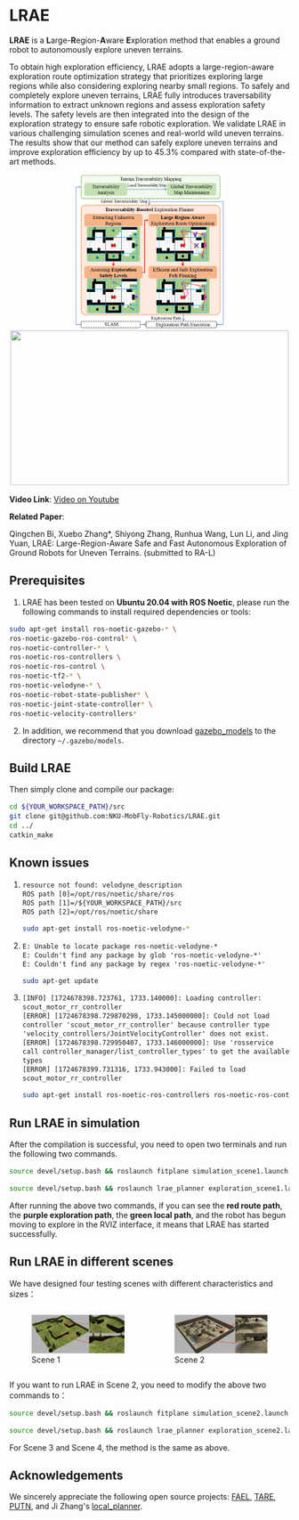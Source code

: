 # LRAE

**LRAE** is a **L**arge-**R**egion-**A**ware **E**xploration method that enables a ground robot to autonomously explore uneven terrains.

To obtain high exploration efficiency, LRAE adopts a large-region-aware exploration route optimization strategy that prioritizes exploring large regions while also considering exploring nearby small regions. To safely and completely explore uneven terrains, LRAE fully introduces traversability information to extract unknown regions and assess exploration safety levels. The safety levels are then integrated into the design of the exploration strategy to ensure safe robotic exploration. We validate LRAE in various challenging simulation scenes and real-world wild uneven terrains. The results show that our method can safely explore uneven terrains and improve exploration efficiency by up to 45.3% compared with state-of-the-art methods.

<p align="center">
 <img src="image/f.png" width = "270" height = "278" />
 <img src="image/r.png" width = "500" height = "278" />
</p>


**Video Link**: [Video on Youtube](https://youtu.be/xePDPZluLes)

**Related Paper**:

Qingchen Bi, Xuebo Zhang*, Shiyong Zhang, Runhua Wang, Lun Li, and Jing Yuan, LRAE: Large-Region-Aware Safe and Fast Autonomous Exploration of Ground Robots for Uneven Terrains. (submitted to RA-L)

## Prerequisites

1. LRAE has been tested on __Ubuntu 20.04 with ROS Noetic__, please run the following commands to install required dependencies or tools:
```bash
sudo apt-get install ros-noetic-gazebo-* \
ros-noetic-gazebo-ros-control* \
ros-noetic-controller-* \
ros-noetic-ros-controllers \
ros-noetic-ros-control \
ros-noetic-tf2-* \
ros-noetic-velodyne-* \
ros-noetic-robot-state-publisher* \
ros-noetic-joint-state-controller* \
ros-noetic-velocity-controllers* 
```

2. In addition, we recommend that you download [gazebo_models](https://github.com/osrf/gazebo_models) to the directory `~/.gazebo/models`.

## Build LRAE
Then simply clone and compile our package:
```bash
cd ${YOUR_WORKSPACE_PATH}/src
git clone git@github.com:NKU-MobFly-Robotics/LRAE.git
cd ../ 
catkin_make
```

## Known issues

1. ```
   resource not found: velodyne_description
   ROS path [0]=/opt/ros/noetic/share/ros
   ROS path [1]=/${YOUR_WORKSPACE_PATH}/src
   ROS path [2]=/opt/ros/noetic/share
   ```

   ```bash
   sudo apt-get install ros-noetic-velodyne-*
   ```

2. ```
   E: Unable to locate package ros-noetic-velodyne-*
   E: Couldn't find any package by glob 'ros-noetic-velodyne-*'
   E: Couldn't find any package by regex 'ros-noetic-velodyne-*'
   ```

   ```bash
   sudo apt-get update
   ```
   
4. ```
   [INFO] [1724678398.723761, 1733.140000]: Loading controller: scout_motor_rr_controller
   [ERROR] [1724678398.729870298, 1733.145000000]: Could not load controller 'scout_motor_rr_controller' because controller type 'velocity_controllers/JointVelocityController' does not exist.
   [ERROR] [1724678398.729950407, 1733.146000000]: Use 'rosservice call controller_manager/list_controller_types' to get the available types
   [ERROR] [1724678399.731316, 1733.943000]: Failed to load scout_motor_rr_controller
   ```

   ```bash
   sudo apt-get install ros-noetic-ros-controllers ros-noetic-ros-control
   ```

## Run LRAE in simulation

After the compilation is successful, you need to open two terminals and run the following two commands.

``` bash
source devel/setup.bash && roslaunch fitplane simulation_scene1.launch
```

``` bash
source devel/setup.bash && roslaunch lrae_planner exploration_scene1.launch
```

After running the above two commands, if you can see the **red route path**, the **purple exploration path**, the **green local path**, and the robot has begun moving to explore in the RVIZ interface, it means that LRAE has started successfully.

## Run LRAE in different scenes

We have designed four testing scenes with different characteristics and sizes：

<div style="display: flex; justify-content: center; gap: 10px;">
	<figure>
  		<img src="image/s1.png" style="zoom:32%;" />
   		<figcaption>Scene 1</figcaption>
    </figure>
    <figure>
  		<img src="image/s2.png" style="zoom:32%;" />
   		<figcaption>Scene 2</figcaption>
    </figure>
</div>

If you want to run LRAE in Scene 2, you need to modify the above two commands to：

```bash
source devel/setup.bash && roslaunch fitplane simulation_scene2.launch
```

```bash
source devel/setup.bash && roslaunch lrae_planner exploration_scene2.launch
```

For Scene 3 and Scene 4, the method is the same as above.
## Acknowledgements

We sincerely appreciate the following open source projects: [FAEL](https://github.com/SYSU-RoboticsLab/FAEL), [TARE](https://github.com/caochao39/tare_planner), [PUTN](https://github.com/jianzhuozhuTHU/putn), and Ji Zhang's [local_planner](https://github.com/jizhang-cmu/ground_based_autonomy_basic/tree/noetic/src/local_planner).
